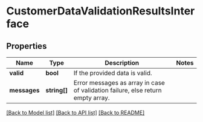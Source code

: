 # CustomerDataValidationResultsInterface

## Properties
Name | Type | Description | Notes
------------ | ------------- | ------------- | -------------
**valid** | **bool** | If the provided data is valid. | 
**messages** | **string[]** | Error messages as array in case of validation failure, else return empty array. | 

[[Back to Model list]](../README.md#documentation-for-models) [[Back to API list]](../README.md#documentation-for-api-endpoints) [[Back to README]](../README.md)



